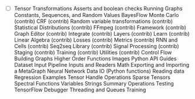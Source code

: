 - [ ] Tensor Transformations
Asserts and boolean checks
Running Graphs
Constants, Sequences, and Random Values
BayesFlow Monte Carlo (contrib)
CRF (contrib)
Random variable transformations (contrib)
Statistical Distributions (contrib)
FFmpeg (contrib)
Framework (contrib)
Graph Editor (contrib)
Integrate (contrib)
Layers (contrib)
Learn (contrib)
Linear Algebra (contrib)
Losses (contrib)
Metrics (contrib)
RNN and Cells (contrib)
Seq2seq Library (contrib)
Signal Processing (contrib)
Staging (contrib)
Training (contrib)
Utilities (contrib)
Control Flow
Building Graphs
Higher Order Functions
Images
Python API Guides
Dataset Input Pipeline
Inputs and Readers
Math
Exporting and Importing a MetaGraph
Neural
Network
Data IO (Python functions)
Reading data
Regression Examples
Tensor Handle Operations
Sparse Tensors
Spectral Functions
Variables
Strings
Summary Operations
Testing
TensorFlow Debugger
Threading and Queues
Training